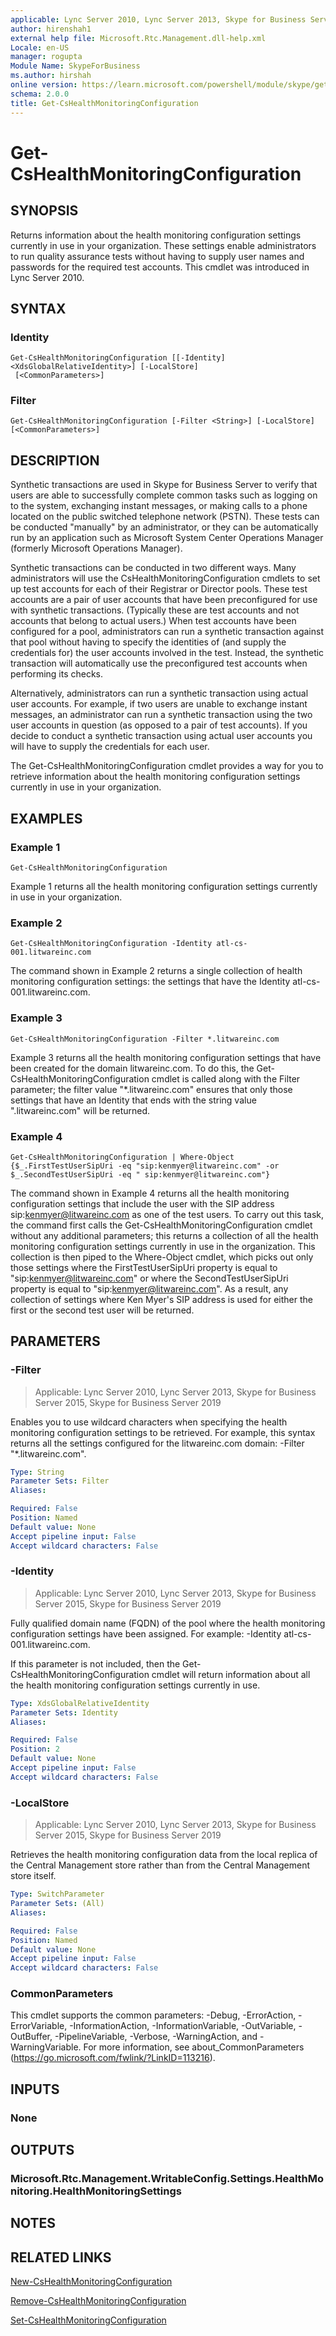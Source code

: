 ```yaml
---
applicable: Lync Server 2010, Lync Server 2013, Skype for Business Server 2015, Skype for Business Server 2019
author: hirenshah1
external help file: Microsoft.Rtc.Management.dll-help.xml
Locale: en-US
manager: rogupta
Module Name: SkypeForBusiness
ms.author: hirshah
online version: https://learn.microsoft.com/powershell/module/skype/get-cshealthmonitoringconfiguration
schema: 2.0.0
title: Get-CsHealthMonitoringConfiguration
---
```


# Get-CsHealthMonitoringConfiguration

## SYNOPSIS
Returns information about the health monitoring configuration settings currently in use in your organization.
These settings enable administrators to run quality assurance tests without having to supply user names and passwords for the required test accounts.
This cmdlet was introduced in Lync Server 2010.


## SYNTAX

### Identity
```
Get-CsHealthMonitoringConfiguration [[-Identity] <XdsGlobalRelativeIdentity>] [-LocalStore]
 [<CommonParameters>]
```

### Filter
```
Get-CsHealthMonitoringConfiguration [-Filter <String>] [-LocalStore] [<CommonParameters>]
```

## DESCRIPTION
Synthetic transactions are used in Skype for Business Server to verify that users are able to successfully complete common tasks such as logging on to the system, exchanging instant messages, or making calls to a phone located on the public switched telephone network (PSTN).
These tests can be conducted "manually" by an administrator, or they can be automatically run by an application such as Microsoft System Center Operations Manager (formerly Microsoft Operations Manager).

Synthetic transactions can be conducted in two different ways.
Many administrators will use the CsHealthMonitoringConfiguration cmdlets to set up test accounts for each of their Registrar or Director pools.
These test accounts are a pair of user accounts that have been preconfigured for use with synthetic transactions.
(Typically these are test accounts and not accounts that belong to actual users.) When test accounts have been configured for a pool, administrators can run a synthetic transaction against that pool without having to specify the identities of (and supply the credentials for) the user accounts involved in the test.
Instead, the synthetic transaction will automatically use the preconfigured test accounts when performing its checks.

Alternatively, administrators can run a synthetic transaction using actual user accounts.
For example, if two users are unable to exchange instant messages, an administrator can run a synthetic transaction using the two user accounts in question (as opposed to a pair of test accounts).
If you decide to conduct a synthetic transaction using actual user accounts you will have to supply the credentials for each user.

The Get-CsHealthMonitoringConfiguration cmdlet provides a way for you to retrieve information about the health monitoring configuration settings currently in use in your organization.


## EXAMPLES

### Example 1
```
Get-CsHealthMonitoringConfiguration
```

Example 1 returns all the health monitoring configuration settings currently in use in your organization.

### Example 2
```
Get-CsHealthMonitoringConfiguration -Identity atl-cs-001.litwareinc.com
```

The command shown in Example 2 returns a single collection of health monitoring configuration settings: the settings that have the Identity atl-cs-001.litwareinc.com.

### Example 3
```
Get-CsHealthMonitoringConfiguration -Filter *.litwareinc.com
```

Example 3 returns all the health monitoring configuration settings that have been created for the domain litwareinc.com.
To do this, the Get-CsHealthMonitoringConfiguration cmdlet is called along with the Filter parameter; the filter value "*.litwareinc.com" ensures that only those settings that have an Identity that ends with the string value ".litwareinc.com" will be returned.

### Example 4
```
Get-CsHealthMonitoringConfiguration | Where-Object {$_.FirstTestUserSipUri -eq "sip:kenmyer@litwareinc.com" -or $_.SecondTestUserSipUri -eq " sip:kenmyer@litwareinc.com"}
```

The command shown in Example 4 returns all the health monitoring configuration settings that include the user with the SIP address sip:kenmyer@litwareinc.com as one of the test users.
To carry out this task, the command first calls the Get-CsHealthMonitoringConfiguration cmdlet without any additional parameters; this returns a collection of all the health monitoring configuration settings currently in use in the organization.
This collection is then piped to the Where-Object cmdlet, which picks out only those settings where the FirstTestUserSipUri property is equal to "sip:kenmyer@litwareinc.com" or where the SecondTestUserSipUri property is equal to "sip:kenmyer@litwareinc.com".
As a result, any collection of settings where Ken Myer's SIP address is used for either the first or the second test user will be returned.


## PARAMETERS

### -Filter

> Applicable: Lync Server 2010, Lync Server 2013, Skype for Business Server 2015, Skype for Business Server 2019

Enables you to use wildcard characters when specifying the health monitoring configuration settings to be retrieved.
For example, this syntax returns all the settings configured for the litwareinc.com domain: -Filter "*.litwareinc.com".

```yaml
Type: String
Parameter Sets: Filter
Aliases:

Required: False
Position: Named
Default value: None
Accept pipeline input: False
Accept wildcard characters: False
```

### -Identity

> Applicable: Lync Server 2010, Lync Server 2013, Skype for Business Server 2015, Skype for Business Server 2019

Fully qualified domain name (FQDN) of the pool where the health monitoring configuration settings have been assigned.
For example: -Identity atl-cs-001.litwareinc.com.

If this parameter is not included, then the Get-CsHealthMonitoringConfiguration cmdlet will return information about all the health monitoring configuration settings currently in use.

```yaml
Type: XdsGlobalRelativeIdentity
Parameter Sets: Identity
Aliases:

Required: False
Position: 2
Default value: None
Accept pipeline input: False
Accept wildcard characters: False
```

### -LocalStore

> Applicable: Lync Server 2010, Lync Server 2013, Skype for Business Server 2015, Skype for Business Server 2019

Retrieves the health monitoring configuration data from the local replica of the Central Management store rather than from the Central Management store itself.

```yaml
Type: SwitchParameter
Parameter Sets: (All)
Aliases:

Required: False
Position: Named
Default value: None
Accept pipeline input: False
Accept wildcard characters: False
```

### CommonParameters
This cmdlet supports the common parameters: -Debug, -ErrorAction, -ErrorVariable, -InformationAction, -InformationVariable, -OutVariable, -OutBuffer, -PipelineVariable, -Verbose, -WarningAction, and -WarningVariable. For more information, see about_CommonParameters (https://go.microsoft.com/fwlink/?LinkID=113216).


## INPUTS

### None


## OUTPUTS

### Microsoft.Rtc.Management.WritableConfig.Settings.HealthMonitoring.HealthMonitoringSettings


## NOTES


## RELATED LINKS

[New-CsHealthMonitoringConfiguration](New-CsHealthMonitoringConfiguration.md)

[Remove-CsHealthMonitoringConfiguration](Remove-CsHealthMonitoringConfiguration.md)

[Set-CsHealthMonitoringConfiguration](Set-CsHealthMonitoringConfiguration.md)
